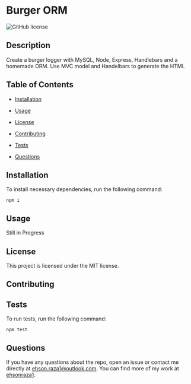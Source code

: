 # Burger ORM

![GitHub license](https://img.shields.io/badge/license-MIT-blue.svg)

## Description

Create a burger logger with MySQL, Node, Express, Handlebars and a homemade ORM. Use MVC model and Handelbars to generate the HTML

## Table of Contents

- [Installation](#installation)

- [Usage](#usage)

- [License](#license)

- [Contributing](#contributing)

- [Tests](#tests)

- [Questions](#questions)

## Installation

To install necessary dependencies, run the following command:

```
npm i
```

## Usage

Still in Progress

## License

This project is licensed under the MIT license.

## Contributing

## Tests

To run tests, run the following command:

```
npm test
```

## Questions

If you have any questions about the repo, open an issue or contact me directly at ehson.raza1@outlook.com. You can find more of my work at [ehsonraza1](https://github.com/ehsonraza1/).
